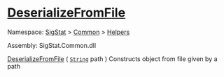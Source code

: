 # [DeserializeFromFile](./SerializationHelper-100664029.md)

Namespace: [SigStat]() > [Common](./../../README.md) > [Helpers](./../README.md)

Assembly: SigStat.Common.dll

[DeserializeFromFile](./SerializationHelper-100664029.md) ( [`String`](https://docs.microsoft.com/en-us/dotnet/api/System.String) path )              Constructs object from file given by a path
